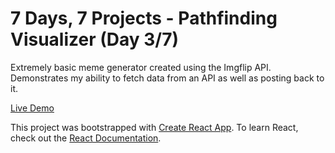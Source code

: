 # 7 Days, 7 Projects - Pathfinding Visualizer (Day 3/7)

Extremely basic meme generator created using the Imgflip API. Demonstrates my ability to fetch data from an API as well as posting back to it.

[Live Demo](https://jamiejarrettjj.github.io/meme-generator/ "Live Demo")

This project was bootstrapped with [Create React App](https://github.com/facebook/create-react-app "Create React App"). To learn React, check out the [React Documentation](https://reactjs.org/docs/getting-started.html "React Documentation").

